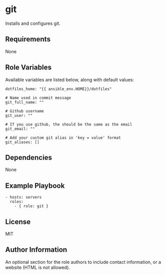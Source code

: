 git
===

Installs and configures git.

Requirements
------------

None

Role Variables
--------------

Available variables are listed below, along with default values:

    dotfiles_home: "{{ ansible_env.HOME}}/dotfiles"

    # Name used in commit message
    git_full_name: ""

    # Github username
    git_user: ""

    # If you use github, the should be the same as the email
    git_email: ""

    # Add your custom git alias in 'key = value' format
    git_aliases: []

Dependencies
------------

None

Example Playbook
----------------

    - hosts: servers
      roles:
        - { role: git }

License
-------

MIT

Author Information
------------------

An optional section for the role authors to include contact information, or a website (HTML is not allowed).

